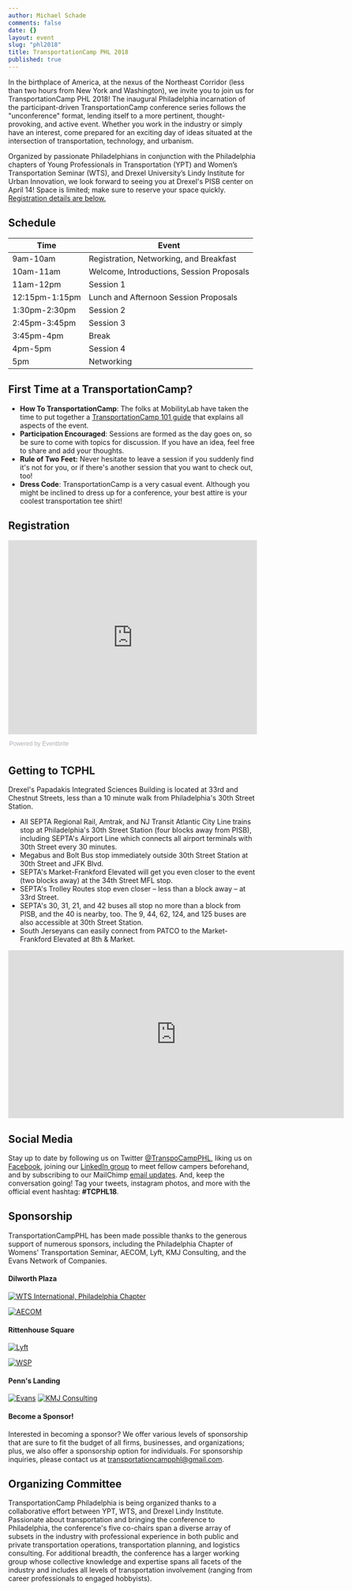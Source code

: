 ```yaml
---
author: Michael Schade
comments: false
date: {}
layout: event
slug: "phl2018"
title: TransportationCamp PHL 2018
published: true
---
```



In the birthplace of America, at the nexus of the Northeast Corridor (less than two hours from New York and Washington), we invite you to join us for TransportationCamp PHL 2018! The inaugural Philadelphia incarnation of the participant-driven TransportationCamp conference series follows the "unconference" format, lending itself to a more pertinent, thought-provoking, and active event. Whether you work in the industry or simply have an interest, come prepared for an exciting day of ideas situated at the intersection of transportation, technology, and urbanism.

Organized by passionate Philadelphians in conjunction with the Philadelphia chapters of Young Professionals in Transportation (YPT) and Women’s Transportation Seminar (WTS), and Drexel University’s Lindy Institute for Urban Innovation, we look forward to seeing you at Drexel's PISB center on April 14! Space is limited; make sure to reserve your space quickly. [Registration details are below.](#registration)

## Schedule

| Time | Event |
|------|------|
| 9am-10am | Registration, Networking, and Breakfast |
| 10am-11am | Welcome, Introductions, Session Proposals |
| 11am-12pm | Session 1
| 12:15pm-1:15pm | Lunch and Afternoon Session Proposals
| 1:30pm-2:30pm |Session 2
| 2:45pm-3:45pm | Session 3
| 3:45pm-4pm | Break
| 4pm-5pm | Session 4
| 5pm | Networking

## First Time at a TransportationCamp?

- **How To TransportationCamp**: The folks at MobilityLab have taken the time to put together a [TransportationCamp 101 guide](http://transportationcamp.org/2011/02/how-transportationcamp-works-the-essential-guide/) that explains all aspects of the event.
- **Participation Encouraged**: Sessions are formed as the day goes on, so be sure to come with topics for discussion. If you have an idea, feel free to share and add your thoughts. 
- **Rule of Two Feet:** Never hesitate to leave a session if you suddenly find it's not for you, or if there's another session that you want to check out, too!
- **Dress Code**: TransportationCamp is a very casual event. Although you might be inclined to dress up for a conference, your best attire is your coolest transportation tee shirt!

## <a name="registration"></a> Registration
<div style="width:100%; text-align:left;"><iframe src="https://eventbrite.com/tickets-external?eid=42615402817&ref=etckt" frameborder="0" height="393" width="100%" vspace="0" hspace="0" marginheight="5" marginwidth="5" scrolling="auto" allowtransparency="true"></iframe><div style="font-family:Helvetica, Arial; font-size:12px; padding:10px 0 5px; margin:2px; width:100%; text-align:left;" ><a class="powered-by-eb" style="color: #ADB0B6; text-decoration: none;" target="_blank" href="https://www.eventbrite.com/">Powered by Eventbrite</a></div></div>

## Getting to TCPHL

Drexel's Papadakis Integrated Sciences Building is located at 33rd and Chestnut Streets, less than a 10 minute walk from Philadelphia's 30th Street Station.

- All SEPTA Regional Rail, Amtrak, and NJ Transit Atlantic City Line trains stop at Philadelphia's 30th Street Station (four blocks away from PISB), including SEPTA's Airport Line which connects all airport terminals with 30th Street every 30 minutes.
- Megabus and Bolt Bus stop immediately outside 30th Street Station at 30th Street and JFK Blvd.
- SEPTA's Market-Frankford Elevated will get you even closer to the event (two blocks away) at the 34th Street MFL stop.
- SEPTA's Trolley Routes stop even closer – less than a block away – at 33rd Street.
- SEPTA's 30, 31, 21, and 42 buses all stop no more than a block from PISB, and the 40 is nearby, too. The 9, 44, 62, 124, and 125 buses are also accessible at 30th Street Station.
- South Jerseyans can easily connect from PATCO to the Market-Frankford Elevated at 8th & Market.

<iframe src="https://www.google.com/maps/embed?pb=!1m14!1m8!1m3!1d12233.702859903971!2d-75.1894166!3d39.9542337!3m2!1i1024!2i768!4f13.1!3m3!1m2!1s0x0%3A0xa51c494800f66f42!2sPapadakis+Integrated+Sciences+Building!5e0!3m2!1sen!2sus!4v1517199706639" width="680" height="340" frameborder="0" style="border:0" allowfullscreen></iframe>

## Social Media

Stay up to date by following us on Twitter [@TranspoCampPHL](https://twitter.com/transpocampphl), liking us on [Facebook](http://facebook.com/TranspoCamp-PHL), joining our [LinkedIn group](https://www.linkedin.com/groups/8652914/) to meet fellow campers beforehand, and by subscribing to our MailChimp [email updates](http://eepurl.com/c8tKwH). And, keep the conversation going! Tag your tweets, instagram photos, and more with the official event hashtag: **#TCPHL18**.


## Sponsorship

TransportationCampPHL has been made possible thanks to the generous support of numerous sponsors, including the Philadelphia Chapter of Womens' Transportation Seminar, AECOM, Lyft, KMJ Consulting, and the Evans Network of Companies.

#### Dilworth Plaza

<a href="http://www.wtsinternational.org/philadelphia/"><img src="http://transportationcamp.org/events/phl2018/sponsor_logos/wts logo.jpg" alt="WTS International, Philadelphia Chapter" style="max-width:300px; max-height:250px;"></a>

<a href="http://www.aecom.com/"><img src="http://transportationcamp.org/events/phl2018/sponsor_logos/aecom.jpg" alt="AECOM" style="max-width:300px; max-height:275px;"></a>

#### Rittenhouse Square

<a href="https://www.lyft.com/"><img src="http://transportationcamp.org/events/phl2018/sponsor_logos/lyft.jpg" alt="Lyft" style="max-width:200px; max-height:135px;"></a>

<a href="https://www.wsp.com/"><img src="http://transportationcamp.org/events/phl2018/sponsor_logos/wsp logo rebrand_4C.jpg" alt="WSP" style="max-width:200px; max-height:135px;"></a>

#### Penn's Landing

<a href="http://www.evansdelivery.com/"><img src="http://transportationcamp.org/events/phl2018/sponsor_logos/evans.png" alt="Evans" style="max-width:150px; max-height:120px;"></a>  <a href="http://kmjinc.com/"><img src="http://transportationcamp.org/events/phl2018/sponsor_logos/kmj consulting.jpg" alt="KMJ Consulting" style="max-width:150px; max-height:100px;"></a>

#### Become a Sponsor!

Interested in becoming a sponsor? We offer various levels of sponsorship that are sure to fit the budget of all firms, businesses, and organizations; plus, we also offer a sponsorship option for individuals. For sponsorship inquiries, please contact us at [transportationcampphl@gmail.com](mailto:transportationcampphl@gmail.com).


## Organizing Committee

TransportationCamp Philadelphia is being organized thanks to a collaborative effort between YPT, WTS, and Drexel Lindy Institute. Passionate about transportation and  bringing the conference to Philadelphia, the conference's five co-chairs span a diverse array of subsets in the industry with professional experience in both public and private transportation operations, transportation planning, and logistics consulting. For additional breadth, the conference has a larger working group whose collective knowledge and expertise spans all facets of the industry and includes all levels of transportation involvement (ranging from career professionals to engaged hobbyists).
